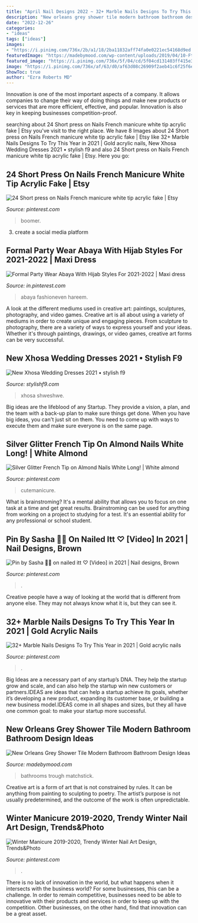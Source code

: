 ```yaml
---
title: "April Nail Designs 2022 ~ 32+ Marble Nails Designs To Try This Year In 2021"
description: "New orleans grey shower tile modern bathroom bathroom design ideas"
date: "2022-12-26"
categories:
- "ideas"
tags: ["ideas"]
images:
- "https://i.pinimg.com/736x/2b/a1/18/2ba11832aff74fa0e0221ec54168d9ed.jpg"
featuredImage: "https://madebymood.com/wp-content/uploads/2019/04/10-Ft-Wide-Bathroom-Ideas-And-Bathroom-Trough-Sink-Bathroom-Design-Ideas-Bathroom-Designs-Matchstick-Tile-Trough-Sink-In-Modern-Style-Bathrooms-Silver.jpg"
featured_image: "https://i.pinimg.com/736x/5f/04/cd/5f04cd131403ff415e386f918a5c4958.jpg"
image: "https://i.pinimg.com/736x/af/63/d0/af63d08c26909f2aeb41c6f25f6e0899.jpg"
ShowToc: true
author: "Ezra Roberts MD"
---
```



Innovation is one of the most important aspects of a company. It allows companies to change their way of doing things and make new products or services that are more efficient, effective, and popular. Innovation is also key in keeping businesses competition-proof.

	

		
searching about 24 Short press on Nails French manicure white tip acrylic fake | Etsy you've visit to the right place. We have 8 Images about 24 Short press on Nails French manicure white tip acrylic fake | Etsy like 32+ Marble Nails Designs To Try This Year in 2021 | Gold acrylic nails, New Xhosa Wedding Dresses 2021 • stylish f9 and also 24 Short press on Nails French manicure white tip acrylic fake | Etsy. Here you go:
		
    
## 24 Short Press On Nails French Manicure White Tip Acrylic Fake | Etsy

<img loading=lazy src="https://i.pinimg.com/736x/af/63/d0/af63d08c26909f2aeb41c6f25f6e0899.jpg" onerror="this.onerror=null;this.src='https://tse1.mm.bing.net/th?id=OIP.-fIZ5pjqU8c7S3sxBBrP8wHaHa&amp;pid=15.1';" alt="24 Short press on Nails French manicure white tip acrylic fake | Etsy">

_Source: pinterest.com_

>boomer. 

	

3. create a social media platform

    
## Formal Party Wear Abaya With Hijab Styles For 2021-2022 | Maxi Dress

<img loading=lazy src="https://i.pinimg.com/736x/2b/a1/18/2ba11832aff74fa0e0221ec54168d9ed.jpg" onerror="this.onerror=null;this.src='https://tse4.mm.bing.net/th?id=OIP.DpX1a7bHT3wc6-dDjkXJHAHaNW&amp;pid=15.1';" alt="Formal Party Wear Abaya With Hijab Styles For 2021-2022 | Maxi dress">

_Source: in.pinterest.com_

>abaya fashioneven hareem. 

	

A look at the different mediums used in creative art: paintings, sculptures, photography, and video games.
Creative art is all about using a variety of mediums in order to create unique and engaging pieces. From sculpture to photography, there are a variety of ways to express yourself and your ideas. Whether it's through paintings, drawings, or video games, creative art forms can be very successful.

    
## New Xhosa Wedding Dresses 2021 • Stylish F9

<img loading=lazy src="https://is.gd/nAFWAt" onerror="this.onerror=null;this.src='https://tse1.mm.bing.net/th?id=OIP.AnfkZ3sa3G3SOqJbZMIuCAHaLp&amp;pid=15.1';" alt="New Xhosa Wedding Dresses 2021 • stylish f9">

_Source: stylishf9.com_

>xhosa shweshwe. 

	

Big ideas are the lifeblood of any Startup. They provide a vision, a plan, and the team with a back-up plan to make sure things get done. When you have big ideas, you can't just sit on them. You need to come up with ways to execute them and make sure everyone is on the same page.

    
## Silver Glitter French Tip On Almond Nails White Long! | White Almond

<img loading=lazy src="https://i.pinimg.com/736x/a6/2f/e3/a62fe3755ee47a30b85179297f8afbff.jpg" onerror="this.onerror=null;this.src='https://tse4.mm.bing.net/th?id=OIP.ROJiyy7_E9W7AapoqCr_vAHaJ3&amp;pid=15.1';" alt="Silver Glitter French Tip on Almond Nails White Long! | White almond">

_Source: pinterest.com_

>cutemanicure. 

	

What is brainstroming? It's a mental ability that allows you to focus on one task at a time and get great results. Brainstroming can be used for anything from working on a project to studying for a test. It's an essential ability for any professional or school student.

    
## Pin By Sasha 🦋🦋 On Nailed Itt ♡ [Video] In 2021 | Nail Designs, Brown

<img loading=lazy src="https://i.pinimg.com/736x/b4/76/69/b476696157120df8deb9ae0325852a7d.jpg" onerror="this.onerror=null;this.src='https://tse2.mm.bing.net/th?id=OIP.xRvfyhk-lgIhfTNm-n44ugHaNK&amp;pid=15.1';" alt="Pin by Sasha 🦋🦋 on nailed itt ♡ [Video] in 2021 | Nail designs, Brown">

_Source: pinterest.com_

>. 

	

Creative people have a way of looking at the world that is different from anyone else. They may not always know what it is, but they can see it.

    
## 32+ Marble Nails Designs To Try This Year In 2021 | Gold Acrylic Nails

<img loading=lazy src="https://i.pinimg.com/736x/bf/10/c7/bf10c70747ea3e387fb9cccd4441361a.jpg" onerror="this.onerror=null;this.src='https://tse4.mm.bing.net/th?id=OIP.l39wlohPAR9tZ7jFas-JbAHaJ3&amp;pid=15.1';" alt="32+ Marble Nails Designs To Try This Year in 2021 | Gold acrylic nails">

_Source: pinterest.com_

>. 

	

Big Ideas are a necessary part of any startup’s DNA. They help the startup grow and scale, and can also help the startup win new customers or partners.IDEAS are ideas that can help a startup achieve its goals, whether it’s developing a new product, expanding its customer base, or building a new business model.IDEAS come in all shapes and sizes, but they all have one common goal: to make your startup more successful.

    
## New Orleans Grey Shower Tile Modern Bathroom Bathroom Design Ideas

<img loading=lazy src="https://madebymood.com/wp-content/uploads/2019/04/10-Ft-Wide-Bathroom-Ideas-And-Bathroom-Trough-Sink-Bathroom-Design-Ideas-Bathroom-Designs-Matchstick-Tile-Trough-Sink-In-Modern-Style-Bathrooms-Silver.jpg" onerror="this.onerror=null;this.src='https://tse2.mm.bing.net/th?id=OIP.T8yYNsBsgtFpEP5ao7867AHaLH&amp;pid=15.1';" alt="New Orleans Grey Shower Tile Modern Bathroom Bathroom Design Ideas">

_Source: madebymood.com_

>bathrooms trough matchstick. 

	

Creative art is a form of art that is not constrained by rules. It can be anything from painting to sculpting to poetry. The artist’s purpose is not usually predetermined, and the outcome of the work is often unpredictable.

    
## Winter Manicure 2019-2020, Trendy Winter Nail Art Design, Trends&amp;Photo

<img loading=lazy src="https://i.pinimg.com/736x/5f/04/cd/5f04cd131403ff415e386f918a5c4958.jpg" onerror="this.onerror=null;this.src='https://tse3.mm.bing.net/th?id=OIP.0Xa98COE_8HIglgertjFBQAAAA&amp;pid=15.1';" alt="Winter Manicure 2019-2020, Trendy Winter Nail Art Design, Trends&amp;Photo">

_Source: pinterest.com_

>. 

	

There is no lack of innovation in the world, but what happens when it intersects with the business world? For some businesses, this can be a challenge. In order to remain competitive, businesses need to be able to innovative with their products and services in order to keep up with the competition. Other businesses, on the other hand, find that innovation can be a great asset.

